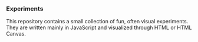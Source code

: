 ### Experiments

This repository contains a small collection of fun, often visual experiments. They are written mainly in JavaScript and visualized through HTML or HTML Canvas.
